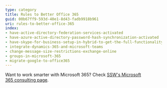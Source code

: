 ```yaml
---
type: category
title: Rules to Better Office 365
guid: 00b67ff9-593d-40e1-8d43-fadb9918b961
uri: rules-to-better-office-365
index:
- have-active-directory-federation-services-activated
- have-azure-active-directory-password-hash-synchronization-activated
- have-skype-for-business-setup-in-hybrid-to-get-the-full-functionality-out-of-teams
- integrate-dynamics-365-and-microsoft-teams
- change-message-size-restrictions-exchange-online
- groups-in-microsoft-365
- migrate-google-to-office365
---
```


Want to work smarter with Microsoft 365? Check [SSW's Microsoft 365 consulting page](https://www.ssw.com.au/consulting/microsoft-365).
